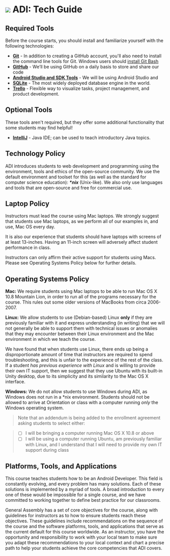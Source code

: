 # ![](https://ga-dash.s3.amazonaws.com/production/assets/logo-9f88ae6c9c3871690e33280fcf557f33.png) ADI: Tech Guide

## Required Tools
Before the course starts, you should install and familiarize yourself with the following technologies:

- **[Git](https://git-scm.com/book/en/v2/Getting-Started-Installing-Git)** - In addition to creating a GitHub account, you'll also need to install the command line tools for Git. Windows users should [install Git Bash](https://git-for-windows.github.io)
- **[GitHub](www.github.com)** - We’ll be using GitHub on a daily basis to store and share our code
- **[Android Studio and SDK Tools](http://developer.android.com/sdk/index.html)** - We will be using Android Studio and
- **[SQLite](https://www.sqlite.org/download.html)** - The most widely deployed database engine in the world.
- **[Trello](https://trello.com)** - Flexible way to visualize tasks, project management, and product development.

## Optional Tools
These tools aren't required, but they offer some additional functionality that some students may find helpful!
- **[IntelliJ](https://www.jetbrains.com/idea/)** - Java IDE; can be used to teach introductory Java topics.


## Technology Policy

ADI introduces students to web development and programming using the environment, tools and ethics of the open-source community. We use the default environment and toolset for this (as well as the standard for computer science education): ___\*nix___ (Unix-like). We also only use languages and tools that are open-source and free for commercial use.

## Laptop Policy

Instructors must lead the course using Mac laptops. We strongly suggest that students use Mac laptops, as we perform all of our examples in, and use, Mac OS every day.

It is also our experience that students should have laptops with screens of at least 13-inches. Having an 11-inch screen will adversely affect student performance in class.

Instructors can only affirm their active support for students using Macs. Please see Operating Systems Policy below for further details.  

## Operating Systems Policy

**Mac:** We require students using Mac laptops to be able to run Mac OS X 10.8 Mountain Lion, in order to run all of the programs necessary for the course. This rules out some older versions of MacBooks from circa 2006-2007.

**Linux:** We allow students to use (Debian-based) Linux **only** if they are previously familiar with it and express understanding (in writing) that we will not generally be able to support them with technical issues or anomalies that they may encounter between their Linux environment and the Mac environment in which we teach the course.

We have found that when students use Linux, there ends up being a disproportionate amount of time that instructors are required to spend troubleshooting, and this is unfair to the experience of the rest of the class. If a student *has previous experience with Linux* and is willing to provide their own IT support, then we suggest that they use Ubuntu with its built-in Unity desktop, due to its simplicity and its similarity to the Mac OS X interface.

**Windows:** We do not allow students to use Windows during ADI, as Windows does not run in a \*nix environment. Students should not be allowed to arrive at Orientation or class with a computer running *only* the Windows operating system.

> Note that an addendum is being added to the enrollment agreement asking students to select either:

> - [ ] I will be bringing a computer running Mac OS X 10.8 or above
> - [ ] I will be using a computer running Ubuntu, am previously familiar with Linux, and I understand that I will need to provide my own IT support during class

## Platforms, Tools, and Applications

This course teaches students how to be an Android Developer. This field is constantly evolving, and every problem has many solutions. Each of these solutions is
implemented by a myriad of tools. A broad introduction to every one of these would be impossible for a single course, and we have committed to working together to define best practice for our classrooms.

General Assembly has a set of core objectives for the course, along with guidelines for instructors as to how to ensure students reach these objectives. These guidelines include recommendations on the sequence of the course and the software platforms, tools, and applications that serve as the current default for this course worldwide. As an instructor, you have the opportunity and responsibility to work with your local team to make sure you adapt these recommendations to your local context and chart a precise path to help your students achieve the core competencies that ADI covers.


[distros]:      http://distrowatch.com/search.php?basedon=Debian
[osx-versions]: https://support.apple.com/en-us/HT202575
